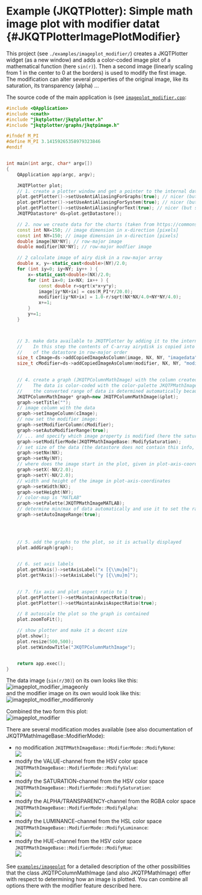 # Example (JKQTPlotter): Simple math image plot with modifier datat {#JKQTPlotterImagePlotModifier}
This project (see `./examples/imageplot_modifier/`) creates a JKQTPlotter widget (as a new window) and adds a color-coded image plot of a mathematical function (here `sin(r)`). Then a second image (linearly scaling from 1 in the center to 0 at the borders) is used to modify the first image. The modification can alter several properties of the original image, like its saturation, its transparency (alpha) ...

The source code of the main application is (see [`imageplot_modifier.cpp`](https://github.com/jkriege2/JKQtPlotter/tree/master/examples/imageplot_modifier/imageplot_modifier.cpp):
```.cpp
#include <QApplication>
#include <cmath>
#include "jkqtplotter/jkqtplotter.h"
#include "jkqtplotter/graphs/jkqtpimage.h"

#ifndef M_PI
#define M_PI 3.14159265358979323846
#endif


int main(int argc, char* argv[])
{
    QApplication app(argc, argv);

    JKQTPlotter plot;
    // 1. create a plotter window and get a pointer to the internal datastore (for convenience)
    plot.getPlotter()->setUseAntiAliasingForGraphs(true); // nicer (but slower) plotting
    plot.getPlotter()->setUseAntiAliasingForSystem(true); // nicer (but slower) plotting
    plot.getPlotter()->setUseAntiAliasingForText(true); // nicer (but slower) text rendering
    JKQTPDatastore* ds=plot.getDatastore();

    // 2. now we create data for the charts (taken from https://commons.wikimedia.org/wiki/File:Energiemix_Deutschland.svg)
    const int NX=150; // image dimension in x-direction [pixels]
    const int NY=150; // image dimension in x-direction [pixels]
    double image[NX*NY]; // row-major image
    double modifier[NX*NY]; // row-major modfier image

    // 2 calculate image of airy disk in a row-major array
    double x, y=-static_cast<double>(NY)/2.0;
    for (int iy=0; iy<NY; iy++ ) {
        x=-static_cast<double>(NX)/2.0;
        for (int ix=0; ix<NX; ix++ ) {
            const double r=sqrt(x*x+y*y);
            image[iy*NX+ix] = cos(M_PI*r/20.0);
            modifier[iy*NX+ix] = 1.0-r/sqrt(NX*NX/4.0+NY*NY/4.0);
            x+=1;
        }
        y+=1;
    }



    // 3. make data available to JKQTPlotter by adding it to the internal datastore.
    //    In this step the contents of C-array airydisk is copied into a column
    //    of the datastore in row-major order
    size_t cImage=ds->addCopiedImageAsColumn(image, NX, NY, "imagedata");
    size_t cModifier=ds->addCopiedImageAsColumn(modifier, NX, NY, "modifier");

	
    // 4. create a graph (JKQTPColumnMathImage) with the column created above as data
    //    The data is color-coded with the color-palette JKQTPMathImageMATLAB
    //    the converted range of data is determined automatically because setAutoImageRange(true)
    JKQTPColumnMathImage* graph=new JKQTPColumnMathImage(&plot);
    graph->setTitle("");
    // image column with the data
    graph->setImageColumn(cImage);
    // now set the modifier image:
    graph->setModifierColumn(cModifier);
    graph->setAutoModifierRange(true);
    // ... and specify which image property is modified (here the saturation, but ModifyAlpha for the transparency and ModifyValue from the HSV color-model are also possible):
    graph->setModifierMode(JKQTPMathImageBase::ModifySaturation);
    // set size of the data (the datastore does not contain this info, as it only manages 1D columns of data and this is used to assume a row-major ordering
    graph->setNx(NX);
    graph->setNy(NY);
    // where does the image start in the plot, given in plot-axis-coordinates (bottom-left corner)
    graph->setX(-NX/2.0);
    graph->setY(-NX/2.0);
    // width and height of the image in plot-axis-coordinates
    graph->setWidth(NX);
    graph->setHeight(NY);
    // color-map is "MATLAB"
    graph->setPalette(JKQTPMathImageMATLAB);
    // determine min/max of data automatically and use it to set the range of the color-scale
    graph->setAutoImageRange(true);


	
	
    // 5. add the graphs to the plot, so it is actually displayed
    plot.addGraph(graph);

	
    // 6. set axis labels
    plot.getXAxis()->setAxisLabel("x [{\\mu}m]");
    plot.getYAxis()->setAxisLabel("y [{\\mu}m]");

	
    // 7. fix axis and plot aspect ratio to 1
    plot.getPlotter()->setMaintainAspectRatio(true);
    plot.getPlotter()->setMaintainAxisAspectRatio(true);

    // 8 autoscale the plot so the graph is contained
    plot.zoomToFit();

    // show plotter and make it a decent size
    plot.show();
    plot.resize(500,500);
    plot.setWindowTitle("JKQTPColumnMathImage");


    return app.exec();
}
```
The data image (`sin(r/30)`) on its own looks like this:<br>
![imageplot_modifier_imageonly](https://raw.githubusercontent.com/jkriege2/JKQtPlotter/master/screenshots/imageplot_modifier_imageonly.png)<br>
and the modifier image on its own would look like this:<br>
![imageplot_modifier_modifieronly](https://raw.githubusercontent.com/jkriege2/JKQtPlotter/master/screenshots/imageplot_modifier_modifieronly.png)

Combined the two form this plot:<br>
![imageplot_modifier](https://raw.githubusercontent.com/jkriege2/JKQtPlotter/master/screenshots/imageplot_modifier.png)


There are several modification modes available (see also documentation of JKQTPMathImageBase::ModifierMode):
  - no modification `JKQTPMathImageBase::ModifierMode::ModifyNone`: <br>![](https://raw.githubusercontent.com/jkriege2/JKQtPlotter/master/doc/images/JKQTPMathImageBaseModifyNone.png)
  - modify the VALUE-channel from the HSV color space `JKQTPMathImageBase::ModifierMode::ModifyValue`: <br>![](https://raw.githubusercontent.com/jkriege2/JKQtPlotter/master/doc/images/JKQTPMathImageBaseModifyValue.png)
  - modify the SATURATION-channel from the HSV color space `JKQTPMathImageBase::ModifierMode::ModifySaturation`: <br>![](https://raw.githubusercontent.com/jkriege2/JKQtPlotter/master/doc/images/JKQTPMathImageBaseModifySaturation.png)
  - modify the ALPHA/TRANSPARENCY-channel from the RGBA color space `JKQTPMathImageBase::ModifierMode::ModifyAlpha`: <br>![](https://raw.githubusercontent.com/jkriege2/JKQtPlotter/master/doc/images/JKQTPMathImageBaseModifyAlpha.png)
  - modify the LUMINANCE-channel from the HSL color space `JKQTPMathImageBase::ModifierMode::ModifyLuminance`: <br>![](https://raw.githubusercontent.com/jkriege2/JKQtPlotter/master/doc/images/JKQTPMathImageBaseModifyLuminance.png)
  - modify the HUE-channel from the HSV color space `JKQTPMathImageBase::ModifierMode::ModifyHue`: <br>![](https://raw.githubusercontent.com/jkriege2/JKQtPlotter/master/doc/images/JKQTPMathImageBaseModifyHue.png)



See [`examples/imageplot`](https://github.com/jkriege2/JKQtPlotter/tree/master/examples/imageplot) for a detailed description of the other possibilities that the class JKQTPColumnMathImage (and also JKQTPMathImage) offer with respect to determining how an image is plotted. You can combine all options there with the modifier feature described here.



